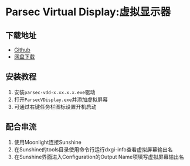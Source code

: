# Parsec Virtual Display:虚拟显示器
## 下载地址
- [Github](https://github.com/nomi-san/parsec-vdd/releases)
- [网盘下载](https://pzjpzjpzj.lanzoum.com/izDH02t7z5va)
## 安装教程
1. 安装`parsec-vdd-x.xx.x.x.exe`驱动
2. 打开`ParsecVDisplay.exe`并添加虚拟屏幕
3. 可通过右键任务栏图标设置开机启动
## 配合串流
1. 使用Moonlight连接Sunshine
2. 在Sunshine的tools目录使用命令行运行dxgi-info查看虚拟屏幕输出名
3. 在Sunshine界面进入Configuration的Output Name项填写虚拟屏幕输出名